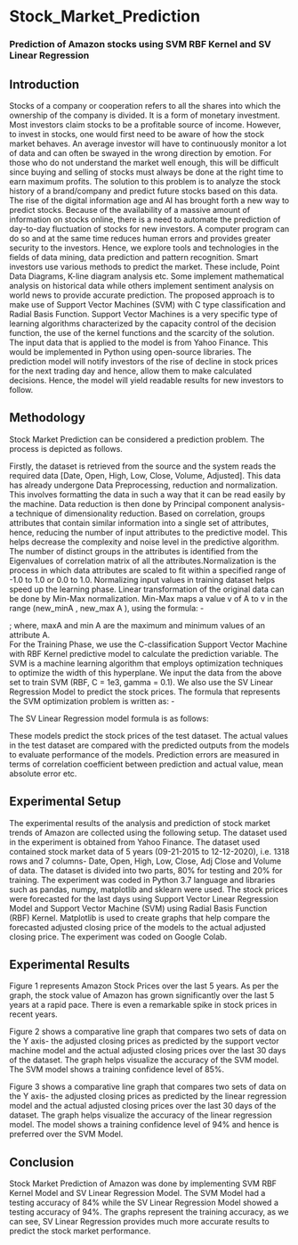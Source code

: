 # Stock_Market_Prediction
### Prediction of Amazon stocks using SVM RBF Kernel and SV Linear Regression

## Introduction
Stocks of a company or cooperation refers to all the shares into which the ownership of the company is divided. It is a form of monetary investment. Most investors claim stocks to be a profitable source of income. However, to invest in stocks, one would first need to be aware of how the stock market behaves. An average investor will have to continuously monitor a lot of data and can often be swayed in the wrong direction by emotion. For those who do not understand the market well enough, this will be difficult since buying and selling of stocks must always be done at the right time to earn maximum profits. The solution to this problem is to analyze the stock history of a brand/company and predict future stocks based on this data. 
The rise of the digital information age and AI has brought forth a new way to predict stocks. Because of the availability of a massive amount of information on stocks online, there is a need to automate the prediction of day-to-day fluctuation of stocks for new investors. 
A computer program can do so and at the same time reduces human errors and provides greater security to the investors. Hence, we explore tools and technologies in the fields of data mining, data prediction and pattern recognition. Smart investors use various methods to predict the market. These include, Point Data Diagrams, K-line diagram analysis etc. Some implement mathematical analysis on historical data while others implement sentiment analysis on world news to provide accurate prediction. 
The proposed approach is to make use of Support Vector Machines (SVM) with C type classification and Radial Basis Function. Support Vector Machines is a very specific type of learning algorithms characterized by the capacity control of the decision function, the use of the kernel functions and the scarcity of the solution. The input data that is applied to the model is from Yahoo Finance. This would be implemented in Python using open-source libraries. 
The prediction model will notify investors of the rise of decline in stock prices for the next trading day and hence, allow them to make calculated decisions. Hence, the model will yield readable results for new investors to follow. 

## Methodology
Stock Market Prediction can be considered a prediction problem. The process is depicted as follows. 
 
Firstly, the dataset is retrieved from the source and the system reads the required data [Date, Open, High, Low, Close, Volume, Adjusted]. This data has already undergone Data Preprocessing, reduction and normalization. This involves formatting the data in such a way that it can be read easily by the machine. Data reduction is then done by Principal component analysis- a technique of dimensionality reduction. Based on correlation, groups attributes that contain similar information into a single set of attributes, hence, reducing the number of input attributes to the predictive model. This helps decrease the complexity and noise level in the predictive algorithm. The number of distinct groups in the attributes is identified from the Eigenvalues of correlation matrix of all the attributes.Normalization is the process in which data attributes are scaled to fit within a specified range of -1.0 to 1.0 or 0.0 to 1.0. Normalizing input values in training dataset helps speed up the learning phase. Linear transformation of the original data can be done by Min-Max normalization. Min-Max maps a value v of A to v in the range (new_minA , new_max A ), using the formula: - 
  
; where, maxA and min	A are the maximum and minimum values of an attribute A.	 
For the Training Phase, we use the C-classification Support Vector Machine with RBF Kernel predictive model to calculate the prediction variable. The SVM is a machine learning algorithm that employs optimization techniques to optimize the width of this hyperplane. We input the data from the above set to train SVM (RBF, C = 1e3, gamma = 0.1). We also use the SV Linear Regression Model to predict the stock prices. 
The formula that represents the SVM optimization problem is written as: - 
  
The SV Linear Regression model formula is as follows: 
  
These models predict the stock prices of the test dataset. The actual values in the test dataset are compared with the predicted outputs from the models to evaluate performance of the models. Prediction errors are measured in terms of correlation coefficient between prediction and actual value, mean absolute error etc. 


## Experimental Setup
The experimental results of the analysis and prediction of stock market trends of Amazon are collected using the following setup. The dataset used in the experiment is obtained from Yahoo Finance. The dataset used contained stock market data of 5 years (09-21-2015 to 12-12-2020), i.e. 1318 rows and 7 columns- Date, Open, High, Low, Close, Adj Close and Volume of data. The dataset is divided into two parts, 80% for testing and 20% for training. The experiment was coded in Python 3.7 language and libraries such as pandas, numpy, matplotlib and sklearn were used. The stock prices were forecasted for the last days using Support Vector Linear Regression Model and Support Vector Machine (SVM) using Radial Basis Function (RBF) Kernel. Matplotlib is used to create graphs that help compare the forecasted adjusted closing price of the models to the actual adjusted closing price. The experiment was coded on Google Colab. 

## Experimental Results
Figure 1 represents Amazon Stock Prices over the last 5 years. As per the graph, the stock value of Amazon has grown significantly over the last 5 years at a rapid pace. There is even a remarkable spike in stock prices in recent years. 
 
Figure 2 shows a comparative line graph that compares two sets of data on the Y axis- the adjusted closing prices as predicted by the support vector machine model and the actual adjusted closing prices over the last 30 days of the dataset. The graph helps visualize the accuracy of the SVM model. The SVM model shows a training confidence level of 85%.
  
Figure 3 shows a comparative line graph that compares two sets of data on the Y axis- the adjusted closing prices as predicted by the linear regression model and the actual adjusted closing prices over the last 30 days of the dataset. The graph helps visualize the accuracy of the linear regression model. The model shows a training confidence level of 94% and hence is preferred over the SVM Model. 

## Conclusion
Stock Market Prediction of Amazon was done by implementing SVM RBF Kernel Model and SV 
Linear Regression Model. The SVM Model had a testing accuracy of 84% while the SV Linear Regression Model showed a testing accuracy of 94%. The graphs represent the training accuracy, as we can see, SV Linear Regression provides much more accurate results to predict the stock market performance. 

